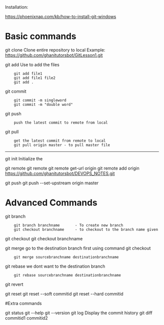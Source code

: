 Installation:

https://phoenixnap.com/kb/how-to-install-git-windows


# Basic commands
git clone
    Clone entire repository to local
    Example: https://github.com/ghanitutorsbot/GitLesson1.git

git add
    Use to add the files

        git add file1
        git add file1 file2
        git add .

git commit

        git commit -m singleword
        git commit -m "double word"

git push
        
        push the latest commit to remote from local
git pull
        
        get the latest commit from remote to local
        git pull origin master - to pull master file

-------------------------------------------------------------------------
git init
        Initialize the

git remote
        git remote 
        git remote get-url origin
        git remote add origin https://github.com/ghanitutorsbot/DEVOPS_NOTES.git

git push
        git push --set-upstream origin master

# Advanced Commands

git branch

        git branch branchname       - To create new branch
        git checkout branchname     - to checkout to the branch name given


git checkout
        git checkout branchname

git merge
        go to the destination branch first using command git checkout
        
        git merge sourcebranchname destinationbranchname

git rebase
        we dont want to the destination branch
        
        git rebase sourcebranchname destinationbranchname

git revert

git reset
        git reset --soft commitid
        git reset --hard commitid

#Extra commands

git status
git --help
git --version
git log
    Display the commit history
git diff commitid1 commitid2


